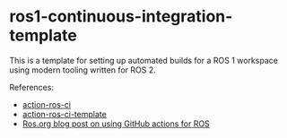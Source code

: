 # ros1-continuous-integration-template


This is a template for setting up automated builds for a ROS 1 workspace using 
modern tooling written for ROS 2.

References:
- [action-ros-ci](https://github.com/ros-tooling/action-ros-ci)
- [action-ros-ci-template](https://github.com/ros-tooling/action-ros-ci-template)
- [Ros.org blog post on using GitHub actions for ROS](https://discourse.ros.org/t/github-actions-for-ros-and-ros-2-ci-beta/12755)
